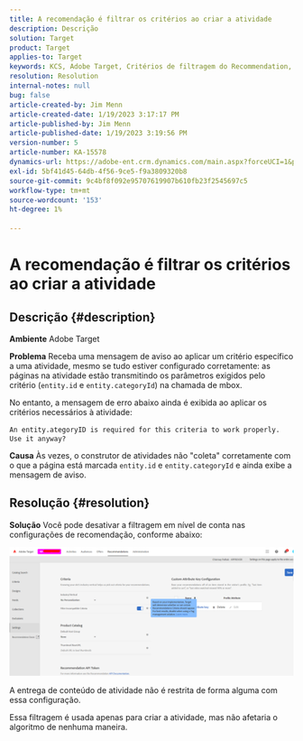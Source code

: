 ```yaml
---
title: A recomendação é filtrar os critérios ao criar a atividade
description: Descrição
solution: Target
product: Target
applies-to: Target
keywords: KCS, Adobe Target, Critérios de filtragem do Recommendation, criar atividade, URL da atividade, entidade, categoryID, entity.id, entity.categoryId
resolution: Resolution
internal-notes: null
bug: false
article-created-by: Jim Menn
article-created-date: 1/19/2023 3:17:17 PM
article-published-by: Jim Menn
article-published-date: 1/19/2023 3:19:56 PM
version-number: 5
article-number: KA-15578
dynamics-url: https://adobe-ent.crm.dynamics.com/main.aspx?forceUCI=1&pagetype=entityrecord&etn=knowledgearticle&id=80240b57-0c98-ed11-aad1-6045bd0065f9
exl-id: 5bf41d45-64db-4f56-9ce5-f9a3809320b8
source-git-commit: 9c4bf8f092e95707619907b610fb23f2545697c5
workflow-type: tm+mt
source-wordcount: '153'
ht-degree: 1%

---
```


# A recomendação é filtrar os critérios ao criar a atividade

## Descrição {#description}


<b>Ambiente</b>
Adobe Target

<b>Problema</b>
Receba uma mensagem de aviso ao aplicar um critério específico a uma atividade, mesmo se tudo estiver configurado corretamente: as páginas na atividade estão transmitindo os parâmetros exigidos pelo critério (`entity.id` e `entity.categoryId`) na chamada de mbox.

No entanto, a mensagem de erro abaixo ainda é exibida ao aplicar os critérios necessários à atividade:


```
An entity.ategoryID is required for this criteria to work properly. Use it anyway?
```


<b>Causa</b>
Às vezes, o construtor de atividades não &quot;coleta&quot; corretamente com o que a página está marcada `entity.id` e `entity.categoryId` e ainda exibe a mensagem de aviso.




## Resolução {#resolution}


<b>Solução</b>
Você pode desativar a filtragem em nível de conta nas configurações de recomendação, conforme abaixo:

![](assets/39ed0575-0c98-ed11-aad1-6045bd0065f9.png)













A entrega de conteúdo de atividade não é restrita de forma alguma com essa configuração.

Essa filtragem é usada apenas para criar a atividade, mas não afetaria o algoritmo de nenhuma maneira.
